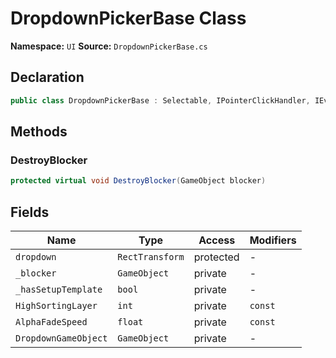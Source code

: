 # DropdownPickerBase Class

**Namespace:** `UI`
**Source:** `DropdownPickerBase.cs`

## Declaration

```csharp
public class DropdownPickerBase : Selectable, IPointerClickHandler, IEventSystemHandler, ISubmitHandler, ICancelHandler
```

## Methods

### DestroyBlocker

```csharp
protected virtual void DestroyBlocker(GameObject blocker)
```

## Fields

| Name | Type | Access | Modifiers |
|------|------|--------|-----------|
| `dropdown` | `RectTransform` | protected | - |
| `_blocker` | `GameObject` | private | - |
| `_hasSetupTemplate` | `bool` | private | - |
| `HighSortingLayer` | `int` | private | `const` |
| `AlphaFadeSpeed` | `float` | private | `const` |
| `DropdownGameObject` | `GameObject` | private | - |


